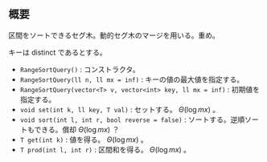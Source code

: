 ## 概要

区間をソートできるセグ木。動的セグ木のマージを用いる。重め。

キーは distinct であるとする。

- `RangeSortQuery()` : コンストラクタ。
- `RangeSortQuery(ll n, ll mx = inf)` : キーの値の最大値を指定する。
- `RangeSortQuery(vector<T> v, vector<int> key, ll mx = inf)` : 初期値を指定する。
- `void set(int k, ll key, T val)` : セットする。 $\Theta(\log mx)$ 。
- `void sort(int l, int r, bool reverse = false)` : ソートする。逆順ソートもできる。償却 $\Theta(\log mx)$ ？
- `T get(int k)` : 値を得る。 $\Theta(\log mx)$ 。
- `T prod(int l, int r)` : 区間和を得る。 $\Theta(\log mx)$ 。
